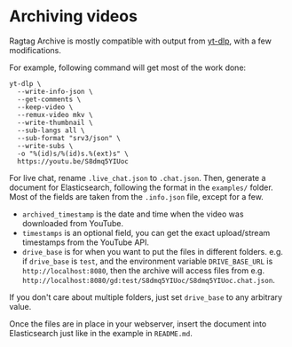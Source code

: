 # Archiving videos

Ragtag Archive is mostly compatible with output from [yt-dlp](https://github.com/yt-dlp/yt-dlp), with a few modifications.

For example, following command will get most of the work done:

```
yt-dlp \
  --write-info-json \
  --get-comments \
  --keep-video \
  --remux-video mkv \
  --write-thumbnail \
  --sub-langs all \
  --sub-format "srv3/json" \
  --write-subs \
  -o "%(id)s/%(id)s.%(ext)s" \
  https://youtu.be/S8dmq5YIUoc
```

For live chat, rename `.live_chat.json` to `.chat.json`. Then, generate a document for Elasticsearch, following the format in the `examples/` folder. Most of the fields are taken from the `.info.json` file, except for a few.

- `archived_timestamp` is the date and time when the video was downloaded from YouTube.
- `timestamps` is an optional field, you can get the exact upload/stream timestamps from the YouTube API.
- `drive_base` is for when you want to put the files in different folders. e.g. if `drive_base` is `test`, and the environment variable `DRIVE_BASE_URL` is `http://localhost:8080`, then the archive will access files from e.g. `http://localhost:8080/gd:test/S8dmq5YIUoc/S8dmq5YIUoc.chat.json`.

If you don't care about multiple folders, just set `drive_base` to any arbitrary value.

Once the files are in place in your webserver, insert the document into Elasticsearch just like in the example in `README.md`.
